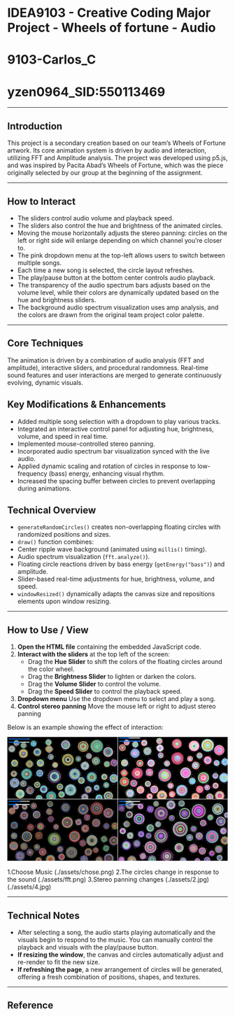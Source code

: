 # IDEA9103 - Creative Coding Major Project - Wheels of fortune - Audio
# 9103-Carlos_C
# yzen0964_SID:550113469

---

## Introduction 
This project is a secondary creation based on our team’s Wheels of Fortune artwork. Its core animation system is driven by audio and interaction, utilizing FFT and Amplitude analysis. The project was developed using p5.js, and was inspired by Pacita Abad’s Wheels of Fortune, which was the piece originally selected by our group at the beginning of the assignment.

---

## How to Interact 
- The sliders control audio volume and playback speed.
- The sliders also control the hue and brightness of the animated circles.
- Moving the mouse horizontally adjusts the stereo panning: circles on the left or right side will enlarge depending on which channel you’re closer to.
- The pink dropdown menu at the top-left allows users to switch between multiple songs. 
- Each time a new song is selected, the circle layout refreshes.
- The play/pause button at the bottom center controls audio playback.
- The transparency of the audio spectrum bars adjusts based on the volume level, while their colors are dynamically updated based on the hue and brightness sliders.
- The background audio spectrum visualization uses amp analysis, and the colors are drawn from the original team project color palette.

---

## Core Techniques  

The animation is driven by a combination of audio analysis (FFT and amplitude), interactive sliders, and procedural randomness. Real-time sound features and user interactions are merged to generate continuously evolving, dynamic visuals.

## Key Modifications & Enhancements
- Added multiple song selection with a dropdown to play various tracks.
- Integrated an interactive control panel for adjusting hue, brightness, volume, and speed in real time.
- Implemented mouse-controlled stereo panning.
- Incorporated audio spectrum bar visualization synced with the live audio.
- Applied dynamic scaling and rotation of circles in response to low-frequency (bass) energy, enhancing visual rhythm.
- Increased the spacing buffer between circles to prevent overlapping during animations.

## Technical Overview  
- `generateRandomCircles()` creates non-overlapping floating circles with randomized positions and sizes.
- `draw()` function combines:
 - Center ripple wave background (animated using `millis()` timing).
 - Audio spectrum visualization (`fft.analyze()`).
 - Floating circle reactions driven by bass energy (`getEnergy("bass")`) and amplitude.
 - Slider-based real-time adjustments for hue, brightness, volume, and speed.
- `windowResized()` dynamically adapts the canvas size and repositions elements upon window resizing.

---

## How to Use / View  
1. **Open the HTML file** containing the embedded JavaScript code.
2. **Interact with the sliders** at the top left of the screen:  
   - Drag the **Hue Slider** to shift the colors of the floating circles around the color wheel.  
   - Drag the **Brightness Slider** to lighten or darken the colors.  
   - Drag the **Volume Slider** to control the volume.  
   - Drag the **Speed Slider** to control the playback speed.  
3. **Dropdown menu** Use the dropdown menu to select and play a song.
4. **Control stereo panning** Move the mouse left or right to adjust stereo panning

Below is an example showing the effect of interaction:

![Adjusting sliders to explore color variations](./assets/adjusted_sliders.jpg)

1.Choose Music
(./assets/chose.png)
2.The circles change in response to the sound
(./assets/fft.png)
3.Stereo panning changes
(./assets/2.jpg)
(./assets/4.jpg)

---

## Technical Notes  
- After selecting a song, the audio starts playing automatically and the visuals begin to respond to the music. You can manually control the playback and visuals with the play/pause button.
- **If resizing the window**, the canvas and circles automatically adjust and re-render to fit the new size.
- **If refreshing the page**, a new arrangement of circles will be generated, offering a fresh combination of positions, shapes, and textures.
---
## Reference  
